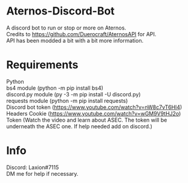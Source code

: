 # Aternos-Discord-Bot
A discord bot to run or stop or more on Aternos.  
Credits to https://github.com/Duerocraft/AternosAPI for API.  
API has been modded a bit with a bit more information.  

# Requirements
Python  
bs4 module (python -m pip install bs4)  
discord.py module (py -3 -m pip install -U discord.py)  
requests module (python -m pip install requests)  
Discord bot token (https://www.youtube.com/watch?v=nW8c7vT6Hl4)  
Headers Cookie (https://www.youtube.com/watch?v=wGM9V9tHJ2o)  
Token (Watch the video and learn about ASEC. The token will be underneath the ASEC one. If help needed add on discord.)

# Info
Discord: Laxion#7115  
DM me for help if necessary.
